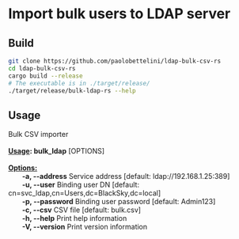 # Import bulk users to LDAP server

## Build
```bash
git clone https://github.com/paolobettelini/ldap-bulk-csv-rs
cd ldap-bulk-csv-rs
cargo build --release
# The executable is in ./target/release/ 
./target/release/bulk-ldap-rs --help
```

## Usage
Bulk CSV importer<br>
<br>
**<u>Usage</u>: bulk_ldap** [OPTIONS]<br>
<br>
**<u>Options:</u>**<br>
&emsp;&emsp;**-a, --address**              Service address [default: ldap://192.168.1.25:389]<br>
&emsp;&emsp;**-u, --user**                 Binding user DN [default: cn=svc_ldap,cn=Users,dc=BlackSky,dc=local]<br>
&emsp;&emsp;**-p, --password**             Binding user password [default: Admin123]<br>
&emsp;&emsp;**-c, --csv**                  CSV file [default: bulk.csv]<br>
&emsp;&emsp;**-h, --help**                 Print help information<br>
&emsp;&emsp;**-V, --version**              Print version information<br>